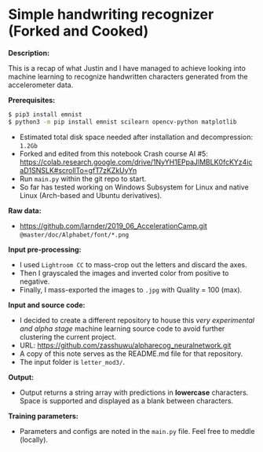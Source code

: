 # Simple handwriting recognizer (Forked and Cooked)

**Description:**

This is a recap of what Justin and I have managed to achieve looking into machine learning to recognize handwritten characters generated from the accelerometer data.

**Prerequisites:**
```bash
$ pip3 install emnist
$ python3 -m pip install emnist scilearn opencv-python matplotlib
```
- Estimated total disk space needed after installation and decompression: `1.2Gb`
- Forked and edited from this notebook Crash course AI #5: https://colab.research.google.com/drive/1NyYH1EPpaJlMBLK0fcKYz4icaD1SNSLK#scrollTo=gfT7zKZkUyYn
- Run `main.py` within the git repo to start.
- So far has tested working on Windows Subsystem for Linux and native Linux (Arch-based and Ubuntu derivatives).

**Raw data:** 
- https://github.com/larnder/2019_06_AccelerationCamp.git `@master/doc/Alphabet/font/*.png`

**Input pre-processing:** 
- I used `Lightroom CC` to mass-crop out the letters and discard the axes. 
- Then I grayscaled the images and inverted color from positive to negative. 
- Finally, I mass-exported the images to `.jpg` with Quality = 100 (max).

**Input and source code:**
- I decided to create a different repository to house this *very experimental and alpha stage* machine learning source code to avoid further clustering the current project.
- URL: https://github.com/zasshuwu/alpharecog_neuralnetwork.git
- A copy of this note serves as the README.md file for that repository.
- The input folder is `letter_mod3/`.

**Output:**
- Output returns a string array with predictions in **lowercase** characters. Space is supported and displayed as a blank between characters.

**Training parameters:**
- Parameters and configs are noted in the `main.py` file. Feel free to meddle (locally).
